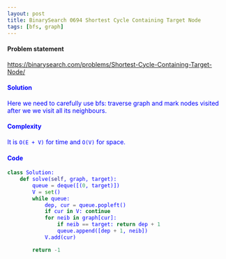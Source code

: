 ```yaml
---
layout: post
title: BinarySearch 0694 Shortest Cycle Containing Target Node
tags: [bfs, graph]
---
```


#### Problem statement

<a href="https://binarysearch.com/problems/Shortest-Cycle-Containing-Target-Node/"> <font color = blue>https://binarysearch.com/problems/Shortest-Cycle-Containing-Target-Node/

#### Solution
Here we need to carefully use bfs: traverse graph and mark nodes visited after we we visit all its neighbours.

#### Complexity
It is `O(E + V)` for time and `O(V)` for space.

#### Code
```python
class Solution:
    def solve(self, graph, target):
        queue = deque([(0, target)])
        V = set()
        while queue:
            dep, cur = queue.popleft()
            if cur in V: continue
            for neib in graph[cur]:
                if neib == target: return dep + 1
                queue.append([dep + 1, neib])
            V.add(cur)

        return -1
```
